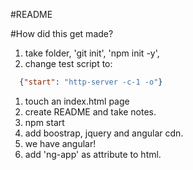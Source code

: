 #README

#How did this get made?

1. take folder, 'git init', 'npm init -y',
1. change test script to:
  ```json
    {"start": "http-server -c-1 -o"}
  ```
1. touch an index.html page
1. create README and take notes.
1. npm start
1. add boostrap, jquery and angular cdn.
1. we have angular!
1. add 'ng-app' as attribute to html.
